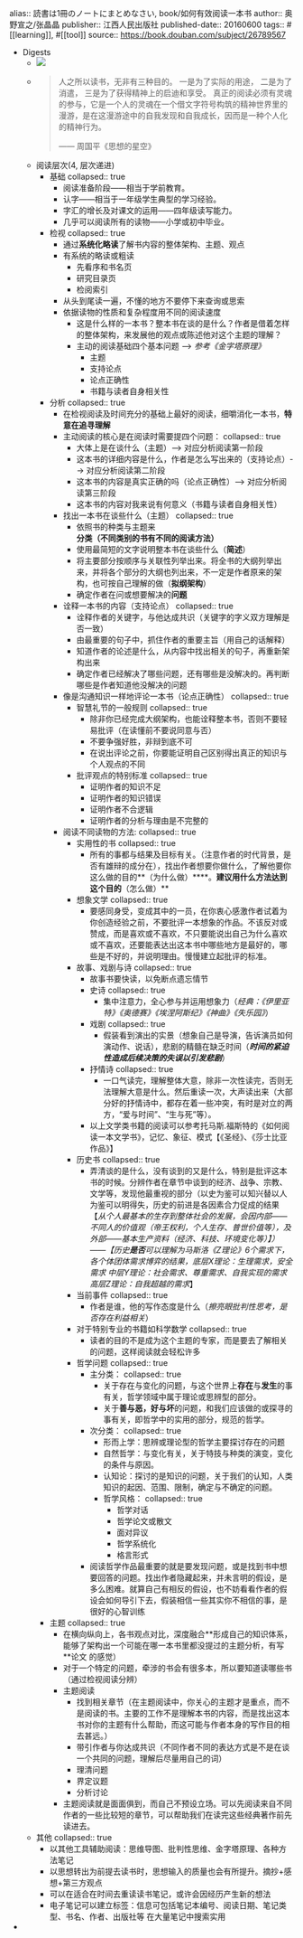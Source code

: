alias:: 読書は1冊のノートにまとめなさい, book/如何有效阅读一本书
author:: 奥野宣之/张晶晶
publisher:: 江西人民出版社
published-date:: 20160600
tags:: #[[learning]], #[[tool]]
source:: https://book.douban.com/subject/26789567

- Digests
  - ![](../assets/book/xminds/如何有效阅读一本书.png)
  - > 人之所以读书，无非有三种目的。
    一是为了实际的用途，
    二是为了消遣，
    三是为了获得精神上的启迪和享受。
    真正的阅读必须有灵魂的参与，它是一个人的灵魂在一个借文字符号构筑的精神世界里的漫游，是在这漫游途中的自我发现和自我成长，因而是一种个人化的精神行为。
    >
    >—— 周国平《思想的星空》
  - 阅读层次(4, 层次递进)
    - 基础
      collapsed:: true
      - 阅读准备阶段——相当于学前教育。
      - 认字——相当于一年级学生典型的学习经验。
      - 字汇的增长及对课文的运用——四年级读写能力。
      - 几乎可以阅读所有的读物——小学或初中毕业。
    - 检视
      collapsed:: true
      - 通过**系统化略读**了解书内容的整体架构、主题、观点
      - 有系统的略读或粗读
        - 先看序和书名页
        - 研究目录页
        - 检阅索引
      - 从头到尾读一遍，不懂的地方不要停下来查询或思索
      - 依据读物的性质和复杂程度用不同的阅读速度
        - 这是什么样的一本书？整本书在谈的是什么？作者是借着怎样的整体架构，来发展他的观点或陈述他对这个主题的理解？
        - 主动的阅读基础四个基本问题 --> *参考《金字塔原理》*
          - 主题
          - 支持论点
          - 论点正确性
          - 书籍与读者自身相关性
    - 分析
      collapsed:: true
      - 在检视阅读及时间充分的基础上最好的阅读，细嚼消化一本书，**特意在追寻理解**
      - 主动阅读的核心是在阅读时需要提四个问题：
        collapsed:: true
        - 大体上是在谈什么（主题）--> 对应分析阅读第一阶段
        - 这本书的详细内容是什么，作者是怎么写出来的（支持论点）--> 对应分析阅读第二阶段
        - 这本书的内容是真实正确的吗（论点正确性）--> 对应分析阅读第三阶段
        - 这本书的内容对我来说有何意义（书籍与读者自身相关性）
      - 找出一本书在谈些什么（主题）
        collapsed:: true
        - 依照书的种类与主题来**分类（不同类别的书有不同的阅读方法）**
        - 使用最简短的文字说明整本书在谈些什么（**简述**）
        - 将主要部分按顺序与关联性列举出来。将全书的大纲列举出来，并将各个部分的大纲也列出来，不一定是作者原来的架构，也可按自己理解的做（**拟纲架构**）
        - 确定作者在问或想要解决的**问题**
      - 诠释一本书的内容（支持论点）
        collapsed:: true
        - 诠释作者的关键字，与他达成共识（关键字的字义双方理解是否一致）
        - 由最重要的句子中，抓住作者的重要主旨（用自己的话解释）
        - 知道作者的论述是什么，从内容中找出相关的句子，再重新架构出来
        - 确定作者已经解决了哪些问题，还有哪些是没解决的。再判断哪些是作者知道他没解决的问题
      - 像是沟通知识一样地评论一本书（论点正确性）
        collapsed:: true
        - 智慧礼节的一般规则
          collapsed:: true
          - 除非你已经完成大纲架构，也能诠释整本书，否则不要轻易批评（在读懂前不要说同意与否）
          - 不要争强好胜，非辩到底不可
          - 在说出评论之前，你要能证明自己区别得出真正的知识与个人观点的不同
        - 批评观点的特别标准
          collapsed:: true
          - 证明作者的知识不足
          - 证明作者的知识错误
          - 证明作者不合逻辑
          - 证明作者的分析与理由是不完整的
      - 阅读不同读物的方法:
        collapsed:: true
        - 实用性的书
          collapsed:: true
          - 所有的事都与结果及目标有关。（注意作者的时代背景，是否有雄辩的成分在），找出作者想要你做什么，了解他要你这么做的目的**（为什么做）****。**建议用什么方法达到这个目的**（怎么做）**
        - 想象文学
          collapsed:: true
          - 要感同身受，变成其中的一员，在你衷心感激作者试着为你创造经验之前，不要批评一本想象的作品。不该反对或赞成，而是喜欢或不喜欢，不只要能说出自己为什么喜欢或不喜欢，还要能表达出这本书中哪些地方是最好的，哪些是不好的，并说明理由。慢慢建立起批评的标准。
        - 故事、戏剧与诗
          collapsed:: true
          - 故事书要快读，以免断点遗忘情节
          - 史诗
            collapsed:: true
            - 集中注意力，全心参与并运用想象力（*经典：《伊里亚特》《奥德赛》《埃涅阿斯纪》《神曲》《失乐园》*）
          - 戏剧
            collapsed:: true
            - 假装看到演出的实景（想象自己是导演，告诉演员如何演动作、说话），悲剧的精髓在缺乏时间（***时间的紧迫性造成后续决策的失误以引发悲剧***）
          - 抒情诗
            collapsed:: true
            - 一口气读完，理解整体大意，除非一次性读完，否则无法理解大意是什么。然后重读一次，大声读出来（大部分好的抒情诗中，都存在着一些冲突，有时是对立的两方，“爱与时间”、“生与死”等）。
          - 以上文学类书籍的阅读可以参考托马斯.福斯特的《如何阅读一本文学书》，记忆、象征、模式【《圣经》、《莎士比亚作品》】
        - 历史书
          collapsed:: true
          - 弄清谈的是什么，没有谈到的又是什么，特别是批评这本书的时候。分辨作者在章节中谈到的经济、战争、宗教、文学等，发现他最重视的部分（以史为鉴可以知兴替以人为鉴可以明得失，历史的前进是各因素合力促成的结果【*从个人最基本的生存到整体社会的发展，会因内部——不同人的价值观（帝王权利，个人生存、普世价值等），及外部——基本生产资料（经济、科技、环境变化等）】）——【历史**是否**可以理解为马斯洛《Z理论》6个需求下，各个体团体需求博弈的结果，底层X理论：生理需求，安全需求 中层Y理论：社会需求、尊重需求、自我实现的需求  高层Z理论：自我超越的需求*】
        - 当前事件
          collapsed:: true
          - 作者是谁，他的写作态度是什么（*擦亮眼批判性思考，是否存在利益相关*）
        - 对于特别专业的书籍如科学数学
          collapsed:: true
          - 读者的目的不是成为这个主题的专家，而是要去了解相关的问题，这样阅读就会轻松许多
        - 哲学问题
          collapsed:: true
          - 主分类：
            collapsed:: true
            - 关于存在与变化的问题，与这个世界上**存在**与**发生**的事有关，哲学领域中属于理论或思辨型的部分。
            - 关于**善与恶，好与坏**的问题，和我们应该做的或探寻的事有关，即哲学中的实用的部分，规范的哲学。
          - 次分类：
            collapsed:: true
            - 形而上学：思辨或理论型的哲学主要探讨存在的问题
            - 自然哲学：与变化有关，关于特技与种类的演变，变化的条件与原因。
            - 认知论：探讨的是知识的问题，关于我们的认知，人类知识的起因、范围、限制，确定与不确定的问题。
            - 哲学风格：
              collapsed:: true
              - 哲学对话
              - 哲学论文或散文
              - 面对异议
              - 哲学系统化
              - 格言形式
          - 阅读哲学作品最重要的就是要发现问题，或是找到书中想要回答的问题。找出作者隐藏起来，并未言明的假设，是多么困难。就算自己有相反的假设，也不妨看看作者的假设会如何导引下去，假装相信一些其实你不相信的事，是很好的心智训练
    - 主题
      collapsed:: true
      - 在横向纵向上，各书观点对比，深度融合**形成自己的知识体系，能够了架构出一个可能在哪一本书里都没提过的主题分析，有写 **论文 的感觉）
      - 对于一个特定的问题，牵涉的书会有很多本，所以要知道读哪些书（通过检视阅读分辨）
      - 主题阅读
        - 找到相关章节（在主题阅读中，你关心的主题才是重点，而不是阅读的书。主要的工作不是理解本书的内容，而是找出这本书对你的主题有什么帮助，而这可能与作者本身的写作目的相去甚远。）
        - 带引作者与你达成共识（不同作者不同的表达方式是不是在谈一个共同的问题，理解后尽量用自己的词）
        - 理清问题
        - 界定议题
        - 分析讨论
      - 主题阅读就是面面俱到，而自己不预设立场。可以先阅读来自不同作者的一些比较短的章节，可以帮助我们在读完这些经典著作前先读进去。
  - 其他
    collapsed:: true
    - 以其他工具辅助阅读：思维导图、批判性思维、金字塔原理、各种方法笔记
    - 以思想转出为前提去读书时，思想输入的质量也会有所提升。摘抄+感想+第三方观点
    - 可以在适合在时间去重读读书笔记，或许会因经历产生新的想法
    - 电子笔记可以建立标签：信息可包括笔记本编号、阅读日期、笔记类型、书名、作者、出版社等 在大量笔记中搜索实用
-